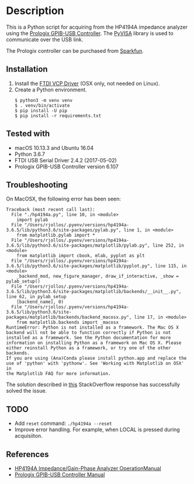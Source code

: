 # Description

This is a Python script for acquiring from the HP4194A impedance analyzer using the [Prologix GPIB-USB Controller](http://prologix.biz/gpib-usb-controller.html). The [PyVISA](https://pyvisa.readthedocs.io/en/master/) library is used to communicate over the USB link.

The Prologix controller can be purchased from [Sparkfun](https://www.sparkfun.com/products/549).

## Installation

1. Install the [FTDI VCP Driver](http://www.ftdichip.com/Drivers/VCP.htm) (OSX only, not needed on Linux).
1. Create a Python environment.
    ```
    $ python3 -m venv venv
    $ . venv/bin/activate
    $ pip install -U pip
    $ pip install -r requirements.txt
    ```

## Tested with

* macOS 10.13.3 and Ubuntu 16.04
* Python 3.6.7
* FTDI USB Serial Driver 2.4.2 (2017-05-02)
* Prologix GPIB-USB Controller version 6.107

## Troubleshooting

On MacOSX, the following error has been seen:

    Traceback (most recent call last):
      File "./hp4194a.py", line 10, in <module>
        import pylab
      File "/Users/rjollos/.pyenv/versions/hp4194a-3.6.5/lib/python3.6/site-packages/pylab.py", line 1, in <module>
        from matplotlib.pylab import *
      File "/Users/rjollos/.pyenv/versions/hp4194a-3.6.5/lib/python3.6/site-packages/matplotlib/pylab.py", line 252, in <module>
        from matplotlib import cbook, mlab, pyplot as plt
      File "/Users/rjollos/.pyenv/versions/hp4194a-3.6.5/lib/python3.6/site-packages/matplotlib/pyplot.py", line 115, in <module>
        _backend_mod, new_figure_manager, draw_if_interactive, _show = pylab_setup()
      File "/Users/rjollos/.pyenv/versions/hp4194a-3.6.5/lib/python3.6/site-packages/matplotlib/backends/__init__.py", line 62, in pylab_setup
        [backend_name], 0)
      File "/Users/rjollos/.pyenv/versions/hp4194a-3.6.5/lib/python3.6/site-packages/matplotlib/backends/backend_macosx.py", line 17, in <module>
        from matplotlib.backends import _macosx
    RuntimeError: Python is not installed as a framework. The Mac OS X 
    backend will not be able to function correctly if Python is not
    installed as a framework. See the Python documentation for more
    information on installing Python as a framework on Mac OS X. Please 
    either reinstall Python as a framework, or try one of the other backends.
    If you are using (Ana)Conda please install python.app and replace the 
    use of 'python' with 'pythonw'. See 'Working with Matplotlib on OSX' in
    the Matplotlib FAQ for more information.

The solution described in [this](https://stackoverflow.com/a/21789908/121694) StackOverflow response has successfully solved the issue.

## TODO

* Add `reset` command: `./hp4194a --reset`
* Improve error handling. For example, when LOCAL is pressed during acquisiiton.

## References

* [HP4194A Impedance/Gain-Phase Analyzer OperationManual](https://www.dropbox.com/s/0716yvo4kmdzme7/HP_4194A_Operation_Manual.pdf?dl=0)
* [Prologix GPIB-USB Controller Manual](http://prologix.biz/gpib-usb-controller.html)
